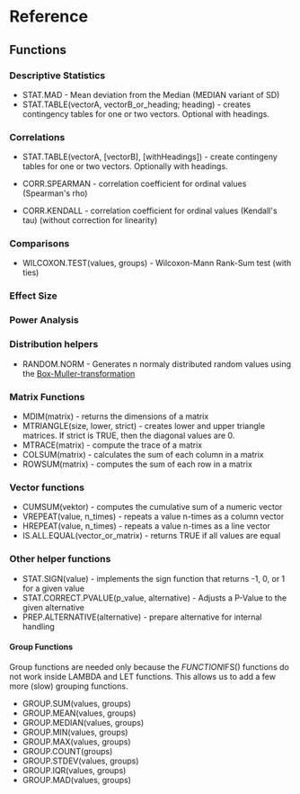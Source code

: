 # Reference

## Functions

### Descriptive Statistics

- STAT.MAD - Mean deviation from the Median (MEDIAN variant of SD)
- STAT.TABLE(vectorA, vectorB_or_heading; heading) - creates contingency tables for one or two vectors. Optional with headings.

### Correlations

- STAT.TABLE(vectorA, [vectorB], [withHeadings]) - create contingeny tables for one or two vectors. Optionally with headings.

- CORR.SPEARMAN - correlation coefficient for ordinal values (Spearman's rho)
- CORR.KENDALL - correlation coefficient for ordinal values (Kendall's tau) (without correction for linearity)

### Comparisons

- WILCOXON.TEST(values, groups) - Wilcoxon-Mann Rank-Sum test (with ties)

### Effect Size

### Power Analysis

### Distribution helpers

- RANDOM.NORM    - Generates n normaly distributed random values using the [Box-Muller-transformation](https://en.wikipedia.org/wiki/Box%E2%80%93Muller_transform)

### Matrix Functions

- MDIM(matrix) - returns the dimensions of a matrix
- MTRIANGLE(size, lower, strict) - creates lower and upper triangle matrices. If strict is TRUE, then the diagonal values are 0.
- MTRACE(matrix) - compute the trace of a matrix
- COLSUM(matrix) - calculates the sum of each column in a matrix
- ROWSUM(matrix) - computes the sum of each row in a matrix

### Vector functions

- CUMSUM(vektor) - computes the cumulative sum of a numeric vector
- VREPEAT(value, n_times) - repeats a value n-times as a column vector
- HREPEAT(value, n_times) - repeats a value n-times as a line vector
- IS.ALL.EQUAL(vector_or_matrix) - returns TRUE if all values are equal

### Other helper functions

- STAT.SIGN(value) - implements the sign function that returns -1, 0, or 1 for a given value
- STAT.CORRECT.PVALUE(p_value, alternative) - Adjusts a P-Value to the given alternative
- PREP.ALTERNATIVE(alternative) - prepare alternative for internal handling

#### Group Functions

Group functions are needed only because the *FUNCTION*IFS() functions do not work inside LAMBDA and LET functions. This allows us to add a few more (slow) grouping functions.

- GROUP.SUM(values, groups)
- GROUP.MEAN(values, groups)
- GROUP.MEDIAN(values, groups)
- GROUP.MIN(values, groups)
- GROUP.MAX(values, groups)
- GROUP.COUNT(groups)
- GROUP.STDEV(values, groups)
- GROUP.IQR(values, groups)
- GROUP.MAD(values, groups)
